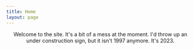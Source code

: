 ```yaml
---
title: Home
layout: page
---
```


<center>Welcome to the site. It's a bit of a mess at the moment. I'd throw up an under construction sign, but it isn't 1997 anymore. It's 2023.</center>
